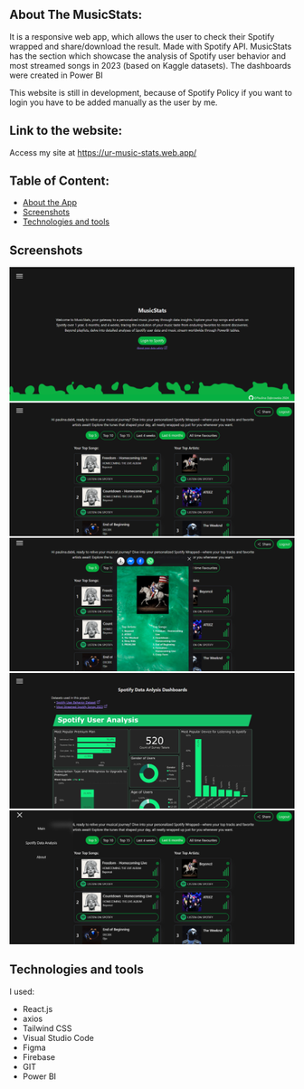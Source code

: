 ## About The MusicStats:
It is a responsive web app, which allows the user to check their Spotify wrapped and share/download the result. Made with Spotify API.
MusicStats has the section which showcase the analysis of Spotify user behavior and most streamed songs in 2023 (based on Kaggle datasets). The dashboards were created in Power BI

This website is still in development, because of Spotify Policy if you want to login you have to be added manually as the user by me.
## Link to the website:
Access my site at https://ur-music-stats.web.app/
## Table of Content:
<ul>
  <li>
    <a href="#about-the-MusicStats">About the App</a>
  </li>
  <li>
    <a href="#screenshots">Screenshots</a>
  </li>
  <li>
    <a href="#technologies">Technologies and tools</a>
  </li>
</ul>

## Screenshots

<img src="/src/images/screenshots/screen1.png">
<img src="/src/images/screenshots/screen2.png">
<img src="/src/images/screenshots/screen3.png">
<img src="/src/images/screenshots/screen4.png">
<img src="/src/images/screenshots/screen5.png">

## Technologies and tools
I used:
  <ul>
    <li>React.js</li>
    <li>axios</li>
    <li>Tailwind CSS</li>
    <li>Visual Studio Code</li>
    <li>Figma</li>
    <li>Firebase</li>
    <li>GIT</li>
    <li>Power BI</li>
  </ul>